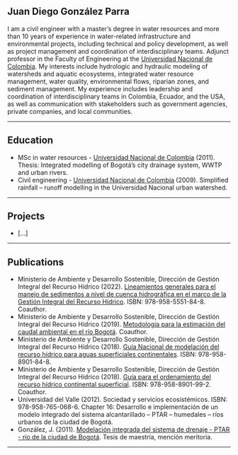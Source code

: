 ## **Juan Diego González Parra**

I am a civil engineer with a master’s degree in water resources and more than 10 years of experience in water-related infrastructure and environmental projects, including technical and policy development, as well as project management and coordination of interdisciplinary teams. Adjunct professor in the Faculty of Engineering at the [Universidad Nacional de Colombia](www.unal.edu.co). My interests include hydrologic and hydraulic modeling of watersheds and aquatic ecosystems, integrated water resource management,  water quality, environmental flows, riparian zones, and sediment management. My experience includes leadership and coordination of interdisciplinary teams in Colombia, Ecuador, and the USA, as well as communication with stakeholders such as government agencies, private companies, and local communities. 

---

## Education
- MSc in water resources - [Universidad Nacional de Colombia](www.unal.edu.co) (2011). Thesis: Integrated modelling of Bogotá’s city drainage system, WWTP and urban rivers.
- Civil engineering - [Universidad Nacional de Colombia](www.unal.edu.co) (2009). Simplified rainfall – runoff modelling in the Universidad Nacional urban watershed.
---
## Projects
- [...]

---
## Publications
- Ministerio de Ambiente y Desarrollo Sostenible, Dirección de Gestión Integral del Recurso Hídrico (2022). [Lineamientos generales para el manejo de sedimentos a nivel de cuenca hidrográfica en el marco de la Gestión Integral del Recurso Hídrico](https://www.minambiente.gov.co/wp-content/uploads/2022/07/LINEAMIENTO-MANEJO-DE-SEDIMENTOS_FINAL.pdf). ISBN: 978-958-5551-84-8. Coauthor.
- Ministerio de Ambiente y Desarrollo Sostenible, Dirección de Gestión Integral del Recurso Hídrico (2019). [Metodología para la estimación del caudal ambiental en el río Bogotá](https://test-www.minambiente.gov.co/wp-content/uploads/2020/05/14.-Anexo-14-Metodolog%C3%ADa-Caudal-.pdf). Coauthor.
- Ministerio de Ambiente y Desarrollo Sostenible, Dirección de Gestión Integral del Recurso Hídrico (2018). [Guía Nacional de modelación del recurso hídrico para aguas superficiales continentales](https://www.minambiente.gov.co/wp-content/uploads/2021/10/15.-Anexo-15-Guia-Nacional-de-Modelacion-del-Recurso-Hidrico.pdf). ISBN: 978-958-8901-84-8.
- Ministerio de Ambiente y Desarrollo Sostenible, Dirección de Gestión Integral del Recurso Hídrico (2018). [Guía para el ordenamiento del recurso hídrico continental superficial](https://test-www.minambiente.gov.co/wp-content/uploads/2020/05/13.-Anexo-13-Gu%C3%ADa-para-el-Ordenamiento-del-Recurso-H%C3%ADdrico.pdf). ISBN: 978-958-8901-99-2. Coauthor.
- Universidad del Valle (2012). Sociedad y servicios ecosistémicos. ISBN: 978-958-765-068-6. Chapter 16: Desarrollo e implementación de un modelo integrado del sistema alcantarillado – PTAR – humedales – ríos urbanos de la ciudad de Bogotá.
- González, J. (2011). [Modelación integrada del sistema de drenaje - PTAR - río de la ciudad de Bogotá](https://repositorio.unal.edu.co/handle/unal/7918). Tesis de maestría, mención meritoria.
---

<!--
**jdgonzalezpa/jdgonzalezpa** is a ✨ _special_ ✨ repository because its `README.md` (this file) appears on your GitHub profile.

Here are some ideas to get you started:

- 🔭 I’m currently working on ...
- 🌱 I’m currently learning ...
- 👯 I’m looking to collaborate on ...
- 🤔 I’m looking for help with ...
- 💬 Ask me about ...
- 📫 How to reach me: ...
- 😄 Pronouns: ...
- ⚡ Fun fact: ...
-->
